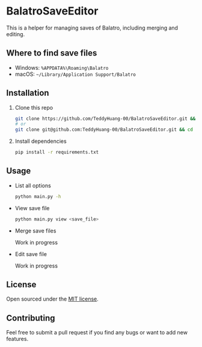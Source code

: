 # BalatroSaveEditor

This is a helper for managing saves of Balatro, including merging and editing.

## Where to find save files

- Windows: `%APPDATA%\Roaming\Balatro`
- macOS: `~/Library/Application Support/Balatro`

## Installation

1. Clone this repo

   ```bash
   git clone https://github.com/TeddyHuang-00/BalatroSaveEditor.git && cd BalatroSaveEditor
   # or
   git clone git@github.com:TeddyHuang-00/BalatroSaveEditor.git && cd BalatroSaveEditor
   ```

2. Install dependencies

   ```bash
   pip install -r requirements.txt
   ```

## Usage

- List all options

  ```bash
  python main.py -h
  ```

- View save file

  ```bash
  python main.py view <save_file>
  ```

- Merge save files

  Work in progress

- Edit save file

  Work in progress

## License

Open sourced under the [MIT license](LICENSE).

## Contributing

Feel free to submit a pull request if you find any bugs or want to add new features.
